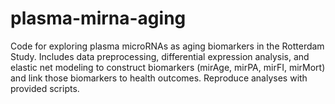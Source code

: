 # plasma-mirna-aging
Code for exploring plasma microRNAs as aging biomarkers in the Rotterdam Study. Includes data preprocessing, differential expression analysis, and elastic net modeling to construct biomarkers (mirAge, mirPA, mirFI, mirMort) and link those biomarkers to health outcomes. Reproduce analyses with provided scripts.

